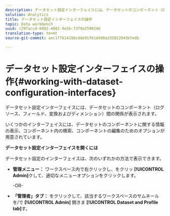 ```yaml
---
description: データセット設定インターフェイスには、データセットのコンポーネント（ログソース、フィールド、変換およびディメンション）間の関係が表示されます。
solution: Analytics
title: データセット設定インターフェイスの操作
topic: Data workbench
uuid: c29faccd-0402-4982-9e5b-7379e2590246
translation-type: tm+mt
source-git-commit: aec1f7b14198cdde91f61d490a235022943bfedb

---
```



# データセット設定インターフェイスの操作{#working-with-dataset-configuration-interfaces}

データセット設定インターフェイスには、データセットのコンポーネント（ログソース、フィールド、変換およびディメンション）間の関係が表示されます。

いくつかのインターフェイスには、データセットのコンポーネントに関する情報の表示、コンポーネント内の検索、コンポーネントの編集のためのオプションが用意されています。

**データセット設定インターフェイスを開くには**

データセット設定のインターフェイスは、次のいずれかの方法で表示できます。

* **管理メニュー：** ワークスペース内で右クリックし、をクリッ **[!UICONTROL Admin]**&#x200B;クして、適切なメニューオプションをクリックします。

   -OR-

* **「管理者」タブ：** をクリックして、該当するワークスペースのサムネールを/で **[!UICONTROL Admin]** 開きま **[!UICONTROL Dataset and Profile tab]**&#x200B;す。

